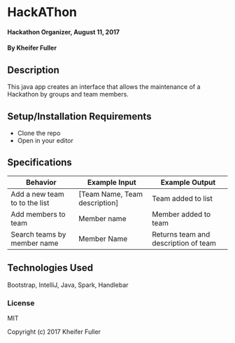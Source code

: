 # HackAThon

#### Hackathon Organizer, August 11, 2017

#### By Kheifer Fuller

## Description

This java app creates an interface that allows the maintenance of a Hackathon by groups and team members.

## Setup/Installation Requirements

* Clone the repo
* Open in your editor

## Specifications
| Behavior      | Example Input         | Example Output        |
| ------------- | ------------- | ------------- |
| Add a new team to to the list |  [Team Name, Team description] |  Team added to list  |
| Add members to team | Member name |  Member added to team  |
| Search teams by member name | Member Name  |  Returns team and description of team |



## Technologies Used

Bootstrap, IntelliJ, Java, Spark, Handlebar

### License

MIT

Copyright (c) 2017 Kheifer Fuller
